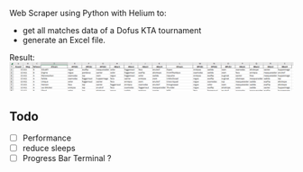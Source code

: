 Web Scraper using Python with Helium to:

-   get all matches data of a Dofus KTA tournament
-   generate an Excel file.

Result:
![Excel Result](img/Excel_Result.png)

## Todo

-   [ ] Performance
-   [ ] reduce sleeps
-   [ ] Progress Bar Terminal ?

